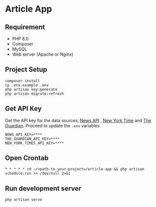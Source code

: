 # Article App

## Requirement

- PHP 8.0
- Composer
- MySQL
- Web server (Apache or Nginx)

## Project Setup

```shell
composer install
cp .env.example .env
php artisan key:generate
php artisan migrate:refresh 
```

## Get API Key
Get the API key for the data sources; [News API](https://newsapi.org/) , [New York Time](https://developer.nytimes.com/docs/articlesearch-product/1/overview) and [The Guardian](https://open-platform.theguardian.com/access/). Proceed to update the `.env` variables
```shell
NEWS_API_KEY=****
THE_GUARDIAN_API_KEY=****
NEW_YORK_TIMES_API_KEY=****
```

## Open Crontab 
```shell
* * * * * cd ~/<path-to-your-project>/article-app && php artisan schedule:run >> /dev/null 2>&1
```

## Run development server

```shell
php artisan serve
```

